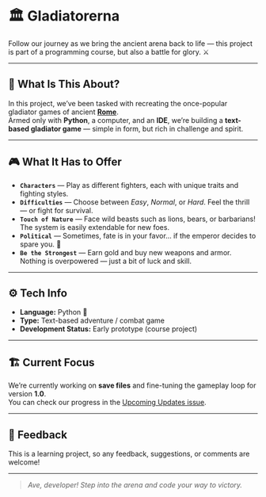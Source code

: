 # 🏛️ Gladiatorerna  

Follow our journey as we bring the ancient arena back to life — this project is part of a programming course, but also a battle for glory. ⚔️  

---

## 🧠 What Is This About?  

In this project, we’ve been tasked with recreating the once-popular gladiator games of ancient [**Rome**](https://sv.wikipedia.org/wiki/Rome).  
Armed only with **Python**, a computer, and an **IDE**, we’re building a **text-based gladiator game** — simple in form, but rich in challenge and spirit.  

---

## 🎮 What It Has to Offer  

- **`Characters`** — Play as different fighters, each with unique traits and fighting styles.  
- **`Difficulties`** — Choose between *Easy*, *Normal*, or *Hard*. Feel the thrill — or fight for survival.  
- **`Touch of Nature`** — Face wild beasts such as lions, bears, or barbarians! The system is easily extendable for new foes.  
- **`Political`** — Sometimes, fate is in your favor… if the emperor decides to spare you. 🏺  
- **`Be the Strongest`** — Earn gold and buy new weapons and armor. Nothing is overpowered — just a bit of luck and skill.  

---

## ⚙️ Tech Info  

- **Language:** Python 🐍  
- **Type:** Text-based adventure / combat game  
- **Development Status:** Early prototype (course project)  

---

## 🏗️ Current Focus  

We’re currently working on **save files** and fine-tuning the gameplay loop for version **1.0**.  
You can check our progress in the [Upcoming Updates issue](./issues).  

---

## 💬 Feedback  

This is a learning project, so any feedback, suggestions, or comments are welcome!  

---

> *Ave, developer! Step into the arena and code your way to victory.*  